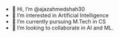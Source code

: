 - 👋 Hi, I’m @ajazahmedshah30
- 👀 I’m interested in Artificial Intelligence
- 🌱 I’m currently pursuing M.Tech in CS
- 💞️ I’m looking to collaborate in AI and ML.


<!---
ajazahmedshah30/ajazahmedshah30 is a ✨ special ✨ repository because its `README.md` (this file) appears on your GitHub profile.
You can click the Preview link to take a look at your changes.
--->
